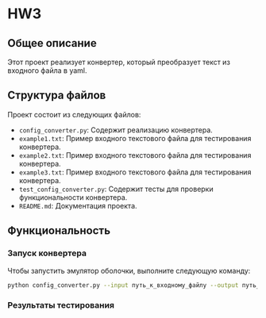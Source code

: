 # HW3

## Общее описание
Этот проект реализует конвертер, который преобразует текст из входного файла в yaml.

## Структура файлов
Проект состоит из следующих файлов:
- `config_converter.py`: Содержит реализацию конвертера.
- `example1.txt`: Пример входного текстового файла для тестирования конвертера.
- `example2.txt`: Пример входного текстового файла для тестирования конвертера.
- `example3.txt`: Пример входного текстового файла для тестирования конвертера.
- `test_config_converter.py`: Содержит тесты для проверки функциональности конвертера.
- `README.md`: Документация проекта.

## Функциональность

### Запуск конвертера
Чтобы запустить эмулятор оболочки, выполните следующую команду:
```bash
python config_converter.py --input путь_к_входному_файлу --output путь_к_выходному_файлу
```

### Результаты тестирования
